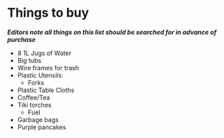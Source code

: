 # Things to buy

***Editors note all things on this list should be searched for in advance of purchase***

* 8 1L Jugs of Water
* Big tubs
* Wire frames for trash
* Plastic Utensils:
  * Forks
* Plastic Table Cloths
* Coffee/Tea
* Tiki torches
  * Fuel
* Garbage bags
* Purple pancakes

